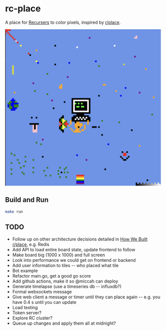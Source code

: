 # rc-place
A place for [Recursers](https://www.recurse.com) to color pixels, inspired by
[r/place](https://www.reddit.com/r/place/).

![RC Place Image from 2022-03-21](docs/rc-place-2022-03-21.png)

## Build and Run

```bash
make run
```

## TODO
- Follow up on other architecture decisions detailed in [How We Built r/place](https://www.redditinc.com/blog/how-we-built-rplace), e.g. Redis
- Add API to load entire board state, update frontend to follow
- Make board big (1000 x 1000) and full screen
- Look into performance we could get on frontend or backend
- Add user information to tiles -- who placed what tile
- Bot example
- Refactor main.go, get a good go score
- Add github actions, make it so @miccah can deploy
- Generate timelapse (use a timeseries db -- influxdb?)
- Formal websockets message
- Give web client a message or timer until they can place again -- e.g. you have 0.4 s until you can update
- Load testing
- Token server?
- Explore RC cluster?
- Queue up changes and apply them all at midnight?
